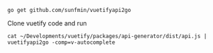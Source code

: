 ```
go get github.com/sunfmin/vuetifyapi2go
```

Clone vuetify code and run

```
cat ~/Developments/vuetify/packages/api-generator/dist/api.js | vuetifyapi2go -comp=v-autocomplete
```
